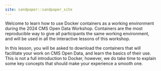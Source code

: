 ```yaml
---
site: sandpaper::sandpaper_site
---
```


Welcome to learn how to use Docker containers as a working environment during the 2024 CMS Open Data Workshop. Containers are the most reproducible way to give all participants the same working environment, and will be used in all the interactive lessons of this workshop.

In this lesson, you will be asked to download the containers that will facilitate your work on CMS Open Data, and learn the basics of their use. 
This is not a full introduction to Docker, however, we do take time to explain some key concepts that should make your experience a smooth one.
